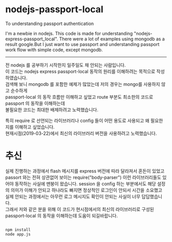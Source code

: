 # nodejs-passport-local
To understanding passport authentication

I'm a newbie in nodejs. This code is made for understanding "nodejs-express-passport_local".
There were a lot of examples using mongodb as a result google.But
I just want to use passport and understanding passport work flow with simple code, except mongodb. 


<hr/>

전 nodejs 를 공부하기 시작한지 일주일도 채 안되는 사람입니다.  
이 코드는 nodejs express passport-local 동작의 원리를 이해하려는 목적으로 작성하였습니다.  
검색해 보니 mongodb 를 포함한 예제가 많았는데 저의 경우는 mongo를 사용하지 않고 순수하게  
passport-local 의 동작 흐름만 이해하고 싶었고 route 부분도 최소한의 코드로 passport 의 동작을 이해하는데  
불필요한 코드는 최대한 배제하려고 노력했습니다.    

특히 require 로 선언되는 라이브러리나 config 들이 어떤 용도로 사용되고 왜 필요한지를 이해하고 싶었습니다.  
현재시점(2019-03-22)에서 최신의 라이브러리 버전을 사용하려고 노력했습니다.  

추신  
=====
실제 진행하는 과정에서 flash 메시지를 express 버전에 따라 달라져서 혼돈이 있었고 
passort 와는 전혀 상관없어 보이는 require("body-parser") 이런 라이브러리들도 
있어야 동작하는 사실에 맨붕이 왔습니다. session 을 config 하는 부분에서도 해당 설정의 의미가 이해가 안되고 
하나라도 빠지면 정상적인 로그인이 안되서 시간을 소요했고 실제 안되는 과정에서는 아무런 로그 메시지도 확인이 안되는 사실이 너무 답답했습니다.  
그래서 저와 같은 분을 위해 이 코드가 현시점에서의 최신의 라이브러리로 구성된  passport-local 의 동작을 이해하는데 도움이 되길바랍니다. 

<pre><code>
npm install
node app.js
</code></pre>
